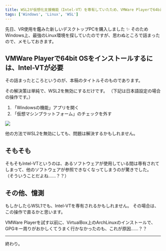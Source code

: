 ```yaml
---
title: WSL2が仮想化支援機能（Intel-VT）を専有していたため、VMWare Playerで64bit OSがインストールできなかった
tags: ['Windows', 'Linux', 'WSL']
---
```

先日、VR使用を鑑みた新しいデスクトップPCを購入しました :sparkles:
そのためWindows上、最強のLinux環境を探していたのですが、思わぬところで詰まったので、メモしておきます。

## VMWare Playerで64bit OSをインストールするには、Intel-VTが必要

その詰まったところというのが、本稿のタイトルそのものであります。

その解決策は単純で、WSL2を無効にするだけです。
（下記は日本語設定の場合の操作です。）

1. 「Windowsの機能」アプリを開く
1. 「仮想マシンプラットフォーム」のチェックを外す

![](/2020-05-23-allow-to-use-intel-vt-without-wsl2/problem.png)

他の方法でWSL2を無効にしても、問題は解決するかもしれません。

## そもそも

そもそもIntel-VTというのは、あるソフトウェアが使用している間は専有されてしまって、他のソフトウェアが参照できなくなってしまうのが驚きでした。
（そういうことだよね……？？）

## その他、憶測

もしかしたらWSL1でも、Intel-VTを専有されるかもしれません。
その場合は、この操作で直るかと思います。

VMWare Playerを試す以前に、VirtualBox上のArchLinuxのインストールで、GPGキー周りがおかしくてうまく行かなかったのも、これが原因……？？

- - - - -

終わり。
